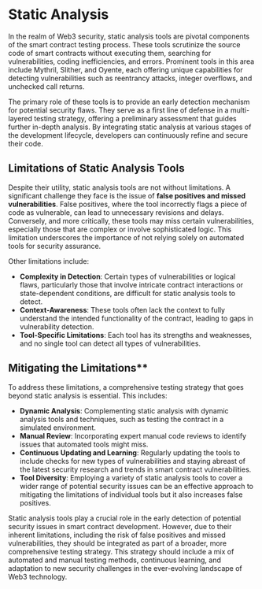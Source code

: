 # Static Analysis

In the realm of Web3 security, static analysis tools are pivotal components of the smart contract testing process. These tools scrutinize the source code of smart contracts without executing them, searching for vulnerabilities, coding inefficiencies, and errors. Prominent tools in this area include Mythril, Slither, and Oyente, each offering unique capabilities for detecting vulnerabilities such as reentrancy attacks, integer overflows, and unchecked call returns.

The primary role of these tools is to provide an early detection mechanism for potential security flaws. They serve as a first line of defense in a multi-layered testing strategy, offering a preliminary assessment that guides further in-depth analysis. By integrating static analysis at various stages of the development lifecycle, developers can continuously refine and secure their code.

## Limitations of Static Analysis Tools

Despite their utility, static analysis tools are not without limitations. A significant challenge they face is the issue of **false positives and missed vulnerabilities**. False positives, where the tool incorrectly flags a piece of code as vulnerable, can lead to unnecessary revisions and delays. Conversely, and more critically, these tools may miss certain vulnerabilities, especially those that are complex or involve sophisticated logic. This limitation underscores the importance of not relying solely on automated tools for security assurance.

Other limitations include:

- **Complexity in Detection**: Certain types of vulnerabilities or logical flaws, particularly those that involve intricate contract interactions or state-dependent conditions, are difficult for static analysis tools to detect.
- **Context-Awareness**: These tools often lack the context to fully understand the intended functionality of the contract, leading to gaps in vulnerability detection.
- **Tool-Specific Limitations**: Each tool has its strengths and weaknesses, and no single tool can detect all types of vulnerabilities.

## Mitigating the Limitations**

To address these limitations, a comprehensive testing strategy that goes beyond static analysis is essential. This includes:

- **Dynamic Analysis**: Complementing static analysis with dynamic analysis tools and techniques, such as testing the contract in a simulated environment.
- **Manual Review**: Incorporating expert manual code reviews to identify issues that automated tools might miss.
- **Continuous Updating and Learning**: Regularly updating the tools to include checks for new types of vulnerabilities and staying abreast of the latest security research and trends in smart contract vulnerabilities.
- **Tool Diversity**: Employing a variety of static analysis tools to cover a wider range of potential security issues can be an effective approach to mitigating the limitations of individual tools but it also increases false positives.


Static analysis tools play a crucial role in the early detection of potential security issues in smart contract development. However, due to their inherent limitations, including the risk of false positives and missed vulnerabilities, they should be integrated as part of a broader, more comprehensive testing strategy. This strategy should include a mix of automated and manual testing methods, continuous learning, and adaptation to new security challenges in the ever-evolving landscape of Web3 technology.